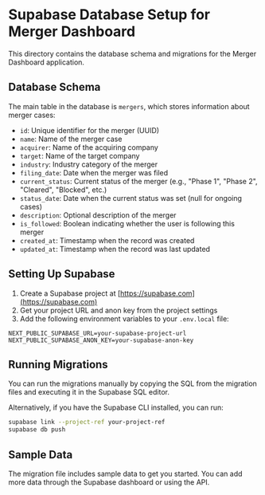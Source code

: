 # Supabase Database Setup for Merger Dashboard

This directory contains the database schema and migrations for the Merger Dashboard application.

## Database Schema

The main table in the database is `mergers`, which stores information about merger cases:

- `id`: Unique identifier for the merger (UUID)
- `name`: Name of the merger case
- `acquirer`: Name of the acquiring company
- `target`: Name of the target company
- `industry`: Industry category of the merger
- `filing_date`: Date when the merger was filed
- `current_status`: Current status of the merger (e.g., "Phase 1", "Phase 2", "Cleared", "Blocked", etc.)
- `status_date`: Date when the current status was set (null for ongoing cases)
- `description`: Optional description of the merger
- `is_followed`: Boolean indicating whether the user is following this merger
- `created_at`: Timestamp when the record was created
- `updated_at`: Timestamp when the record was last updated

## Setting Up Supabase

1. Create a Supabase project at [https://supabase.com](https://supabase.com)
2. Get your project URL and anon key from the project settings
3. Add the following environment variables to your `.env.local` file:

```
NEXT_PUBLIC_SUPABASE_URL=your-supabase-project-url
NEXT_PUBLIC_SUPABASE_ANON_KEY=your-supabase-anon-key
```

## Running Migrations

You can run the migrations manually by copying the SQL from the migration files and executing it in the Supabase SQL editor.

Alternatively, if you have the Supabase CLI installed, you can run:

```bash
supabase link --project-ref your-project-ref
supabase db push
```

## Sample Data

The migration file includes sample data to get you started. You can add more data through the Supabase dashboard or using the API. 